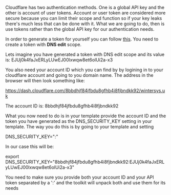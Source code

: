 Cloudflare has two authentication methods. One is a global API key and the other is account of user tokens. Account or user token are considered more secure because you can limit their scope and function so if your key leaks there's much less that can be done with it. What we are going to do, then is use tokens rather than the global API key for our authentication needs. 

In order to generate a token for yourself you can follow [this](https://developers.cloudflare.com/fundamentals/api/get-started/create-token/). You need to create a token with **DNS edit** scope.

Lets imagine you have generated a token with DNS edit scope and its value is: EJUj0k4faJxERLyLUwEJ00lxwqw8et6olUi2a-x3

You also need your account ID which you can find by by logining in to your cloudflare account and going to you domain name. The address in the browser will then look something like:

https://dash.cloudflare.com/8bbdhjf84jfbdu8gfhb4i8fjbndkk92/wintersys.uk

The account ID is: 8bbdhjf84jfbdu8gfhb4i8fjbndkk92

What you now need to do is in your template provide the account ID and the token you have generated as the DNS_SECURITY_KEY setting in your template. The way you do this is by going to your template and setting

DNS_SECURITY_KEY="<account-id>:<api-token>"

In our case this will be:

export DNS_SECURITY_KEY="8bbdhjf84jfbdu8gfhb4i8fjbndkk92:EJUj0k4faJxERLyLUwEJ00lxwqw8et6olUi2a-x3"

You need to make sure you provide both your account ID and your API token separated by a ':' and the toolkit will unpack both and use them for its needs
